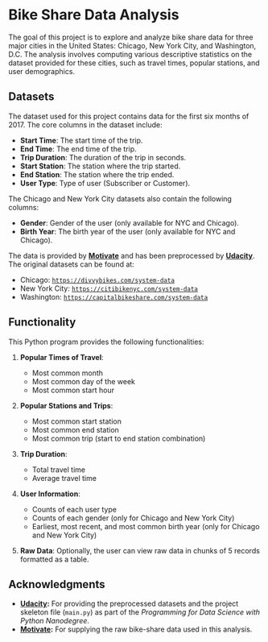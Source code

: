# Bike Share Data Analysis

The goal of this project is to explore and analyze bike share data for three major cities in the United States: Chicago, New York City, and Washington, D.C. The analysis involves computing various descriptive statistics on the dataset provided for these cities, such as travel times, popular stations, and user demographics.

## Datasets
The dataset used for this project contains data for the first six months of 2017. The core columns in the dataset include:

- **Start Time**: The start time of the trip.
- **End Time**: The end time of the trip.
- **Trip Duration**: The duration of the trip in seconds.
- **Start Station**: The station where the trip started.
- **End Station**: The station where the trip ended.
- **User Type**: Type of user (Subscriber or Customer).

The Chicago and New York City datasets also contain the following columns:
- **Gender**: Gender of the user (only available for NYC and Chicago).
- **Birth Year**: The birth year of the user (only available for NYC and Chicago).

The data is provided by [**Motivate**](https://www.motivateco.com) and has been preprocessed by [**Udacity**](https://www.udacity.com). The original datasets can be found at:
- Chicago: [`https://divvybikes.com/system-data`](https://divvybikes.com/system-data)
- New York City: [`https://citibikenyc.com/system-data`](https://citibikenyc.com/system-data)
- Washington: [`https://capitalbikeshare.com/system-data`](https://capitalbikeshare.com/system-data)

## Functionality

This Python program provides the following functionalities:

1. **Popular Times of Travel**:
   - Most common month
   - Most common day of the week
   - Most common start hour

2. **Popular Stations and Trips**:
   - Most common start station
   - Most common end station
   - Most common trip (start to end station combination)

3. **Trip Duration**:
   - Total travel time
   - Average travel time

4. **User Information**:
   - Counts of each user type
   - Counts of each gender (only for Chicago and New York City)
   - Earliest, most recent, and most common birth year (only for Chicago and New York City)

5. **Raw Data**: Optionally, the user can view raw data in chunks of 5 records formatted as a table.

## Acknowledgments

- **[Udacity](https://www.udacity.com/):** For providing the preprocessed datasets and the project skeleton file (`main.py`) as part of the *Programming for Data Science with Python Nanodegree*.
- **[Motivate](https://www.motivateco.com/):** For supplying the raw bike-share data used in this analysis.
